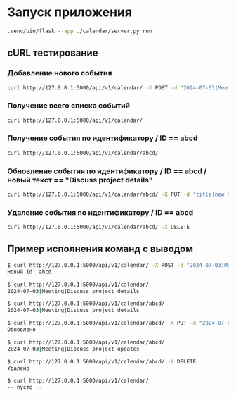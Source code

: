 # Запуск приложения

```bash
.venv/bin/flask --app ./calendar/server.py run
```

## cURL тестирование

### Добавление нового события

```bash
curl http://127.0.0.1:5000/api/v1/calendar/ -X POST -d "2024-07-03|Meeting|Discuss project updates"
```

### Получение всего списка событий

```bash
curl http://127.0.0.1:5000/api/v1/calendar/
```

### Получение события по идентификатору / ID == abcd

```bash
curl http://127.0.0.1:5000/api/v1/calendar/abcd/
```

### Обновление события по идентификатору / ID == abcd / новый текст == "Discuss project details"

```bash
curl http://127.0.0.1:5000/api/v1/calendar/abcd/ -X PUT -d "title|new text"
```

### Удаление события по идентификатору / ID == abcd

```bash
curl http://127.0.0.1:5000/api/v1/calendar/abcd/ -X DELETE
```

## Пример исполнения команд с выводом

```bash
$ curl http://127.0.0.1:5000/api/v1/calendar/ -X POST -d "2024-07-03|Meeting|Discuss project details"
Новый id: abcd

$ curl http://127.0.0.1:5000/api/v1/calendar/
2024-07-03|Meeting|Discuss project details

$ curl http://127.0.0.1:5000/api/v1/calendar/abcd/
2024-07-03|Meeting|Discuss project details

$ curl http://127.0.0.1:5000/api/v1/calendar/abcd/ -X PUT -d "2024-07-03|Meeting|Discuss project updates"
Обновлено

$ curl http://127.0.0.1:5000/api/v1/calendar/abcd/
2024-07-03|Meeting|Discuss project updates

$ curl http://127.0.0.1:5000/api/v1/calendar/abcd/ -X DELETE
Удалено

$ curl http://127.0.0.1:5000/api/v1/calendar/
-- пусто --
```
